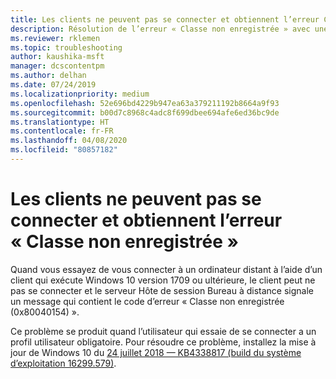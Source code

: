 ```yaml
---
title: Les clients ne peuvent pas se connecter et obtiennent l’erreur Classe non enregistrée
description: Résolution de l’erreur « Classe non enregistrée » avec une connexion Bureau à distance.
ms.reviewer: rklemen
ms.topic: troubleshooting
author: kaushika-msft
manager: dcscontentpm
ms.author: delhan
ms.date: 07/24/2019
ms.localizationpriority: medium
ms.openlocfilehash: 52e696bd4229b947ea63a379211192b8664a9f93
ms.sourcegitcommit: b00d7c8968c4adc8f699dbee694afe6ed36bc9de
ms.translationtype: HT
ms.contentlocale: fr-FR
ms.lasthandoff: 04/08/2020
ms.locfileid: "80857182"
---
```

# <a name="clients-cant-connect-and-get-the-class-not-registered-error"></a>Les clients ne peuvent pas se connecter et obtiennent l’erreur « Classe non enregistrée »

Quand vous essayez de vous connecter à un ordinateur distant à l’aide d’un client qui exécute Windows 10 version 1709 ou ultérieure, le client peut ne pas se connecter et le serveur Hôte de session Bureau à distance signale un message qui contient le code d’erreur « Classe non enregistrée (0x80040154) ».

Ce problème se produit quand l’utilisateur qui essaie de se connecter a un profil utilisateur obligatoire. Pour résoudre ce problème, installez la mise à jour de Windows 10 du [24 juillet 2018 — KB4338817 (build du système d’exploitation 16299.579)](https://support.microsoft.com/help/4338817/windows-10-update-kb4338817).
